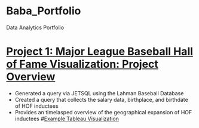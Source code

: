 # Baba_Portfolio
Data Analytics Portfolio 

# [Project 1: Major League Baseball Hall of Fame Visualization: Project Overview](https://github.com/homefries1/HOFDB)
* Generated a query via JETSQL using the Lahman Baseball Database 
* Created a query that collects the salary data, birthplace, and birthdate of HOF inductees 
* Provides an timelasped overview of the geographical expansion of HOF inductees 
#[Example Tableau Visualization](https://public.tableau.com/app/profile/baba.ige/viz/BaseballHallofFameInducteesPlayersAndtheirRespectivePlaceofBirth/Dashboard22)
